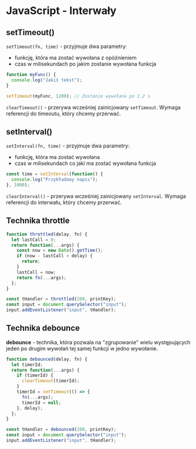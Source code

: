 # JavaScript - Interwały

## setTimeout()

`setTimeout(fn, time)` - przyjmuje dwa parametry:

- funkcję, która ma zostać wywołana z opóźnieniem
- czas w milisekundach po jakim zostanie wywołana funkcja

```javascript
function myFunc() {
  console.log("Jakiś tekst");
}

setTimeout(myFunc, 1200); // Zostanie wywołana po 1.2 s
```

`clearTimeout()` - przerywa wcześniej zainicjowany `setTimeout`. Wymaga referencji do timeoutu, który chcemy przerwać.

## setInterval()

`setInterval(fn, time)` - przyjmuje dwa parametry:

- funkcję, która ma zostać wywołana
- czas w milisekundach co jaki ma zostać wywołana funkcja

```javascript
const time = setInterval(function() {
  console.log("Przykładowy napis");
}, 1000);
```

`clearInterval()` - przerywa wcześniej zainicjowany `setInterval`. Wymaga referencji do interwału, który chcemy przerwać.

## Technika throttle

```javascript
function throttled(delay, fn) {
  let lastCall = 0;
  return function(...args) {
    const now = new Date().getTime();
    if (now - lastCall < delay) {
      return;
    }
    lastCall = now;
    return fn(...args);
  };
}
```

```javascript
const tHandler = throttled(200, printKey);
const input = document.querySelector("input");
input.addEventListener("input", tHandler);
```

## Technika debounce

**debounce** - technika, która pozwala na "zgrupowanie" wielu występujących jeden po drugim wywołań tej samej funkcji w jedno wywołanie.

```javascript
function debounced(delay, fn) {
  let timerId;
  return function(...args) {
    if (timerId) {
      clearTimeout(timerId);
    }
    timerId = setTimeout(() => {
      fn(...args);
      timerId = null;
    }, delay);
  };
}
```

```javascript
const tHandler = debounced(200, printKey);
const input = document.querySelector("input");
input.addEventListener("input", tHandler);
```
